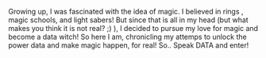 Growing up, I was fascinated with the idea of magic. I believed in rings , magic schools, and light sabers! But since that is all in my head (but what makes you think it is not real? ;) ), I decided to pursue my love for magic and become a data witch! So here I am, chronicling my attemps to unlock the power data and make magic happen, for real! So..
Speak DATA and enter! 

